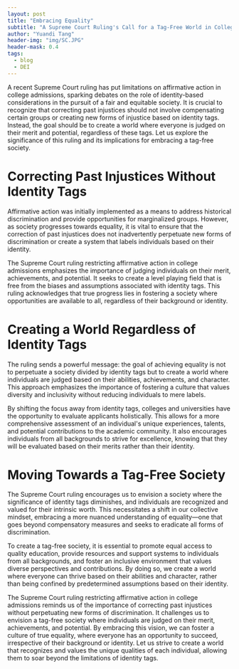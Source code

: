 ```yaml
---
layout: post
title: "Embracing Equality"
subtitle: "A Supreme Court Ruling's Call for a Tag-Free World in College Admissions"
author: "Yuandi Tang"
header-img: "img/SC.JPG"
header-mask: 0.4
tags:
  - blog
  - DEI
---
```

A recent Supreme Court ruling has put limitations on affirmative action in college admissions, sparking debates on the role of identity-based considerations in the pursuit of a fair and equitable society. It is crucial to recognize that correcting past injustices should not involve compensating certain groups or creating new forms of injustice based on identity tags. Instead, the goal should be to create a world where everyone is judged on their merit and potential, regardless of these tags. Let us explore the significance of this ruling and its implications for embracing a tag-free society.

# Correcting Past Injustices Without Identity Tags
Affirmative action was initially implemented as a means to address historical discrimination and provide opportunities for marginalized groups. However, as society progresses towards equality, it is vital to ensure that the correction of past injustices does not inadvertently perpetuate new forms of discrimination or create a system that labels individuals based on their identity.

The Supreme Court ruling restricting affirmative action in college admissions emphasizes the importance of judging individuals on their merit, achievements, and potential. It seeks to create a level playing field that is free from the biases and assumptions associated with identity tags. This ruling acknowledges that true progress lies in fostering a society where opportunities are available to all, regardless of their background or identity.

# Creating a World Regardless of Identity Tags
The ruling sends a powerful message: the goal of achieving equality is not to perpetuate a society divided by identity tags but to create a world where individuals are judged based on their abilities, achievements, and character. This approach emphasizes the importance of fostering a culture that values diversity and inclusivity without reducing individuals to mere labels.

By shifting the focus away from identity tags, colleges and universities have the opportunity to evaluate applicants holistically. This allows for a more comprehensive assessment of an individual's unique experiences, talents, and potential contributions to the academic community. It also encourages individuals from all backgrounds to strive for excellence, knowing that they will be evaluated based on their merits rather than their identity.

# Moving Towards a Tag-Free Society
The Supreme Court ruling encourages us to envision a society where the significance of identity tags diminishes, and individuals are recognized and valued for their intrinsic worth. This necessitates a shift in our collective mindset, embracing a more nuanced understanding of equality—one that goes beyond compensatory measures and seeks to eradicate all forms of discrimination.

To create a tag-free society, it is essential to promote equal access to quality education, provide resources and support systems to individuals from all backgrounds, and foster an inclusive environment that values diverse perspectives and contributions. By doing so, we create a world where everyone can thrive based on their abilities and character, rather than being confined by predetermined assumptions based on their identity.


The Supreme Court ruling restricting affirmative action in college admissions reminds us of the importance of correcting past injustices without perpetuating new forms of discrimination. It challenges us to envision a tag-free society where individuals are judged on their merit, achievements, and potential. By embracing this vision, we can foster a culture of true equality, where everyone has an opportunity to succeed, irrespective of their background or identity. Let us strive to create a world that recognizes and values the unique qualities of each individual, allowing them to soar beyond the limitations of identity tags.
